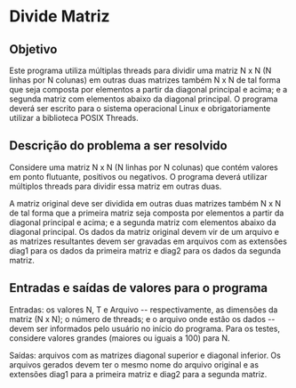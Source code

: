 # Divide Matriz

## Objetivo
Este programa utiliza múltiplas threads para dividir uma matriz N x N (N linhas por N colunas) em outras duas matrizes também N x N de tal forma que seja composta por elementos a partir da diagonal principal e acima; e a segunda matriz com elementos abaixo da diagonal principal. O programa deverá ser escrito para o sistema operacional Linux e obrigatoriamente utilizar a biblioteca POSIX Threads.

## Descrição do problema a ser resolvido
Considere  uma  matriz  N x N  (N  linhas  por  N  colunas)  que  contém  valores em  ponto  flutuante,  positivos  ou negativos.  O  programa  deverá  utilizar  múltiplos threads  para  dividir  essa  matriz  em  outras  duas. 

A matriz original deve ser dividida em outras duas matrizes também N x N de tal forma que a primeira matriz seja composta por elementos a partir da diagonal principal e acima; e a segunda matriz com elementos abaixo da diagonal principal. Os dados da matriz original devem vir de um arquivo e as matrizes resultantes devem ser gravadas em arquivos com as extensões diag1 para os dados da primeira matriz e diag2 para os dados da segunda matriz. 
    
## Entradas e saídas de valores para o programa
Entradas: os valores N, T e Arquivo -- respectivamente, as dimensões da matriz (N x N); o número de threads; e o arquivo onde estão os dados -- devem ser informados pelo usuário no início do programa. Para os testes, considere valores grandes (maiores ou iguais a 100) para N.

Saídas: arquivos  com  as  matrizes  diagonal  superior  e  diagonal  inferior.  Os  arquivos  gerados  devem  ter  o mesmo  nome  do  arquivo  original  e  as  extensões diag1  para  a  primeira  matriz  e diag2  para  a  segunda matriz. 
